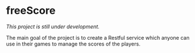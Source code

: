 # freeScore
*This project is still under development.*

The main goal of the project is to create a Restful service which anyone can use in their games to manage the scores of the players.
